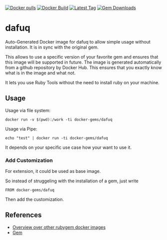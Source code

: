 [![Docker pulls](https://img.shields.io/docker/pulls/rubygem/dafuq.svg)](https://hub.docker.com/r/rubygem/dafuq/)
[![Docker Build](https://img.shields.io/docker/automated/rubygem/dafuq.svg)](https://hub.docker.com/r/rubygem/dafuq/)
[![Latest Tag](https://img.shields.io/github/tag/docker-rubygem/dafuq.svg)](https://hub.docker.com/r/rubygem/dafuq/)
[![Gem Downloads](https://img.shields.io/gem/dt/dafuq.svg)](https://rubygems.org/gems/dafuq/)
# dafuq

Auto-Generated Docker image for dafuq to allow simple usage without installation.
It is in sync with the original gem.

This allows to use a specific version of your favorite gem and ensures that this image will be supported in future.
The image is generated automatically from a github repository by Docker Hub.
This ensures that you exactly know what is in the image and what not.

It lets you use Ruby Tools without the need to install ruby on your machine.

## Usage

Usage via file system:

`docker run -v $(pwd):/work -ti docker-gems/dafuq`

Usage via Pipe:

`echo "test" | docker run -ti docker-gems/dafuq`

It depends on your specific use case how your want to use it.

### Add Customization

For extension, it could be used as base image.

So instead of struggeling with the installation of a gem, just write

`FROM docker-gems/dafuq`

Then add the customization.

## References

 - [Overview over other rubygem docker images](https://github.com/thinkbot/docker-rubygem)
 - [Gem](https://rubygems.org/gems/dafuq/)
